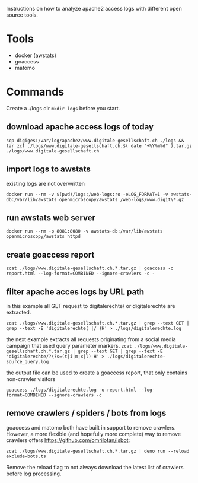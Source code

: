 Instructions on how to analyze apache2 access logs with different open source tools.

# Tools

* docker (awstats)
* goaccess
* matomo

# Commands

Create a ./logs dir `mkdir logs` before you start.

## download apache access logs of today

`scp digiges:/var/log/apache2/www.digitale-gesellschaft.ch ./logs && tar zcf ./logs/www.digitale-gesellschaft.ch.$( date "+%Y%m%d" ).tar.gz ./logs/www.digitale-gesellschaft.ch`

## import logs to awstats
existing logs are not overwritten

`docker run --rm -v $(pwd)/logs:/web-logs:ro -eLOG_FORMAT=1 -v awstats-db:/var/lib/awstats openmicroscopy/awstats /web-logs/www.digit\*.gz`

## run awstats web server

`docker run --rm -p 8081:8080 -v awstats-db:/var/lib/awstats openmicroscopy/awstats httpd`

## create goaccess report

`zcat ./logs/www.digitale-gesellschaft.ch.*.tar.gz | goaccess -o report.html --log-format=COMBINED --ignore-crawlers -c -`

## filter apache acces logs by URL path
in this example all GET request to digitalerechte/ or digitalerechte are extracted.

`zcat ./logs/www.digitale-gesellschaft.ch.*.tar.gz | grep --text GET | grep --text -E 'digitalerechte( |/ )H' > ./logs/digitalerechte.log`

the next example extracts all requests originating from a social media campaign that used query parameter markers.
`zcat ./logs/www.digitale-gesellschaft.ch.*.tar.gz | grep --text GET | grep --text -E 'digitalerechte/?\?s=(t|i|m|x|l) H' > ./logs/digitalerechte-source_query.log`

the output file can be used to create a goaccess report, that only contains non-crawler visitors

`goaccess ./logs/digitalerechte.log -o report.html --log-format=COMBINED --ignore-crawlers -c`

## remove crawlers / spiders / bots from logs
goaccess and matomo both have built in support to remove crawlers. However, a more flexible (and hopefully more complete) way to remove crawlers offers https://github.com/omrilotan/isbot:

`zcat ./logs/www.digitale-gesellschaft.ch.*.tar.gz | deno run --reload exclude-bots.ts`

Remove the reload flag to not always download the latest list of crawlers before log processing.